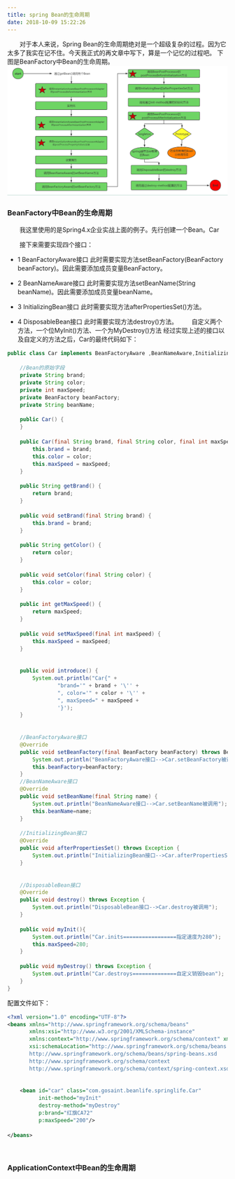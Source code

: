 ```yaml
---
title: spring Bean的生命周期
date: 2018-10-09 15:22:26
---
```

&emsp;&emsp;对于本人来说，Spring Bean的生命周期绝对是一个超级复杂的过程。因为它太多了我实在记不住。今天我正式的再文章中写下，算是一个记忆的过程吧。
下图是BeanFactory中Bean的生命周期。
![bean](spring-Bean的生命周期/bean.png)

### BeanFactory中Bean的生命周期
&emsp;&emsp;我这里使用的是Spring4.x企业实战上面的例子。先行创建一个Bean。Car

&emsp;&emsp;接下来需要实现四个接口：
* 1 BeanFactoryAware接口
此时需要实现方法setBeanFactory(BeanFactory beanFactory)。因此需要添加成员变量BeanFactory。

* 2 BeanNameAware接口
此时需要实现方法setBeanName(String beanName)。因此需要添加成员变量beanName。
* 3 InitializingBean接口
此时需要实现方法afterPropertiesSet()方法。

* 4 DisposableBean接口
此时需要实现方法destroy()方法。
&emsp;&emsp;自定义两个方法，一个位MyInit()方法、一个为MyDestroy()方法
经过实现上述的接口以及自定义的方法之后，Car的最终代码如下：

```java
public class Car implements BeanFactoryAware ,BeanNameAware,InitializingBean ,DisposableBean {

    //Bean的原始字段
    private String brand;
    private String color;
    private int maxSpeed;
    private BeanFactory beanFactory;
    private String beanName;

    public Car() {
    }

    public Car(final String brand, final String color, final int maxSpeed) {
        this.brand = brand;
        this.color = color;
        this.maxSpeed = maxSpeed;
    }

    public String getBrand() {
        return brand;
    }

    public void setBrand(final String brand) {
        this.brand = brand;
    }

    public String getColor() {
        return color;
    }

    public void setColor(final String color) {
        this.color = color;
    }

    public int getMaxSpeed() {
        return maxSpeed;
    }

    public void setMaxSpeed(final int maxSpeed) {
        this.maxSpeed = maxSpeed;
    }


    public void introduce() {
        System.out.println("Car{" +
                "brand='" + brand + '\'' +
                ", color='" + color + '\'' +
                ", maxSpeed=" + maxSpeed +
                '}');
    }


    //BeanFactoryAware接口
    @Override
    public void setBeanFactory(final BeanFactory beanFactory) throws BeansException {
        System.out.println("BeanFactoryAware接口-->Car.setBeanFactory被调用");
        this.beanFactory=beanFactory;
    }
    //BeanNameAware接口
    @Override
    public void setBeanName(final String name) {
        System.out.println("BeanNameAware接口-->Car.setBeanName被调用");
        this.beanName=name;
    }

    //InitializingBean接口
    @Override
    public void afterPropertiesSet() throws Exception {
        System.out.println("InitializingBean接口-->Car.afterPropertiesSet被调用");
    }


    //DisposableBean接口
    @Override
    public void destroy() throws Exception {
        System.out.println("DisposableBean接口-->Car.destroy被调用");
    }

    public void myInit(){
        System.out.println("Car.inits=================指定速度为280");
        this.maxSpeed=280;
    }

    public void myDestroy() throws Exception {
        System.out.println("Car.destroys==============自定义销毁bean");
    }
}

```
配置文件如下：

```xml
<?xml version="1.0" encoding="UTF-8"?>
<beans xmlns="http://www.springframework.org/schema/beans"
       xmlns:xsi="http://www.w3.org/2001/XMLSchema-instance"
       xmlns:context="http://www.springframework.org/schema/context" xmlns:p="http://www.springframework.org/schema/p"
       xsi:schemaLocation="http://www.springframework.org/schema/beans
       http://www.springframework.org/schema/beans/spring-beans.xsd
       http://www.springframework.org/schema/context
       http://www.springframework.org/schema/context/spring-context.xsd">

    
    <bean id="car" class="com.gosaint.beanlife.springlife.Car"
          init-method="myInit"
          destroy-method="myDestroy"
          p:brand="红旗CA72"
          p:maxSpeed="200"/>

</beans>
```
&emsp;&emsp;
### ApplicationContext中Bean的生命周期
